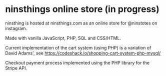 # ninsthings online store (in progress)

ninsthing is hosted at ninsthings.com as an online store for @ninstotes
on instagram. 

Made with vanilla JavaScript, PHP, SQL and CSS/HTML.

Current implementation of the cart system (using PHP) is a variation of David Adams',
see https://codeshack.io/shopping-cart-system-php-mysql/

Checkout payment process implemented using the PHP library for the Stripe API.
